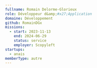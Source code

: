 ```yaml
---
fullname: Romain Delorme-Glorieux
role: Développeur d&amp;#x27;Application
domaine: Développement
github: RomainDGx
missions:
  - start: 2023-11-13
    end: 2024-06-29
    status: service
    employer: Scopyleft
startups:
  - anais
memberType: autre
---
```


